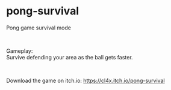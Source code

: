 # pong-survival
Pong game survival mode


<br>

Gameplay:
<br>
Survive defending your area as the ball gets faster.

<br>

Download the game on itch.io: https://cl4x.itch.io/pong-survival


